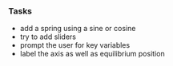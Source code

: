 ### Tasks
- add a spring using a sine or cosine 
- try to add sliders  
- prompt the user for key variables 
- label the axis as well as equilibrium position